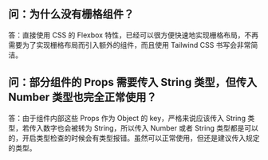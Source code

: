 ## 问：为什么没有栅格组件？

答：直接使用 CSS 的 Flexbox 特性，已经可以很方便快速地实现栅格布局，不再需要为了实现栅格布局而引入额外的组件，而且使用 Tailwind CSS 书写会非常简洁。

## 问：部分组件的 Props 需要传入 String 类型，但传入 Number 类型也完全正常使用？

答：由于组件内部这些 Props 作为 Object 的 key，严格来说应该传入 String 类型，若传入数字也会被转为 String，所以传入 Number 或者 String 类型都是可以的，开启类型检查的时候会有类型报错。虽然可以正常使用，但还是建议传入规定的类型。
